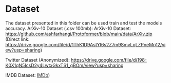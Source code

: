 # Dataset 

The dataset presented in this folder can be used train and test the models accuracy. 
ArXiv-10 Dataset (.csv 100mb): 
ArXiv-10 Dataset: https://github.com/ashfarhangi/Protoformer/blob/main/data/ArXiv.zip 
(Direct link: https://drive.google.com/file/d/1ThK1D9AstYI6s2Z7m9SmvLqLZPneMp12/view?usp=sharing)

Twitter Dataset (Anonymized): https://drive.google.com/file/d/198-K0X1qN5IcsD2y4LwtxGkxTS1_gBOm/view?usp=sharing

IMDB Dataset: [IMDb](http://ai.stanford.edu/~amaas/data/sentiment/))

